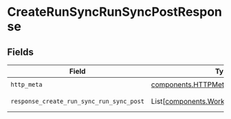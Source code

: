 # CreateRunSyncRunSyncPostResponse


## Fields

| Field                                                                                        | Type                                                                                         | Required                                                                                     | Description                                                                                  |
| -------------------------------------------------------------------------------------------- | -------------------------------------------------------------------------------------------- | -------------------------------------------------------------------------------------------- | -------------------------------------------------------------------------------------------- |
| `http_meta`                                                                                  | [components.HTTPMetadata](../../models/components/httpmetadata.md)                           | :heavy_check_mark:                                                                           | N/A                                                                                          |
| `response_create_run_sync_run_sync_post`                                                     | List[[components.WorkflowRunOutputModel](../../models/components/workflowrunoutputmodel.md)] | :heavy_minus_sign:                                                                           | Successful Response                                                                          |